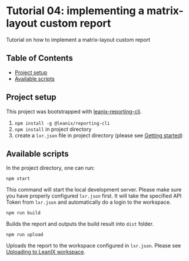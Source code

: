 # Tutorial 04: implementing a matrix-layout custom report

Tutorial on how to implement a matrix-layout custom report

## Table of Contents

- [Project setup](#project-setup)
- [Available scripts](#available-scripts)

## Project setup

This project was bootstrapped with [leanix-reporting-cli](https://github.com/leanix/leanix-reporting-cli).

1. `npm install -g @leanix/reporting-cli`
1. `npm install` in project directory
1. create a `lxr.json` file in project directory (please see [Getting started](https://github.com/leanix/leanix-reporting-cli#getting-started))

## Available scripts

In the project directory, one can run:

`npm start`

This command will start the local development server. Please make sure you have properly configured `lxr.json` first.
It will take the specified API Token from `lxr.json` and automatically do a login to the workspace.

`npm run build`

Builds the report and outputs the build result into `dist` folder.


`npm run upload`

Uploads the report to the workspace configured in `lxr.json`.
Please see [Uploading to LeanIX workspace](https://github.com/leanix/leanix-reporting-cli#uploading-to-leanix-workspace).
